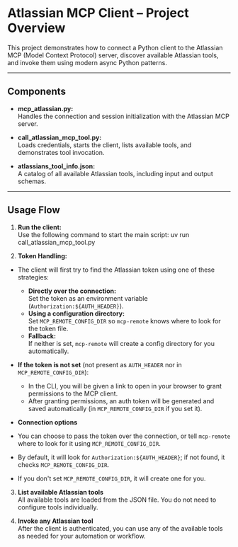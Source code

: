 # Atlassian MCP Client – Project Overview

This project demonstrates how to connect a Python client to the Atlassian MCP (Model Context Protocol) server, discover available Atlassian tools, and invoke them using modern async Python patterns.

---

## Components

- **mcp_atlassian.py:**  
  Handles the connection and session initialization with the Atlassian MCP server.

- **call_atlassian_mcp_tool.py:**  
  Loads credentials, starts the client, lists available tools, and demonstrates tool invocation.

- **atlassians_tool_info.json:**  
  A catalog of all available Atlassian tools, including input and output schemas.  

---

## Usage Flow

1. **Run the client:**  
   Use the following command to start the main script:
uv run call_atlassian_mcp_tool.py


2. **Token Handling:**

- The client will first try to find the Atlassian token using one of these strategies:
  - **Directly over the connection:**  
    Set the token as an environment variable (`Authorization:${AUTH_HEADER}`).
  - **Using a configuration directory:**  
    Set `MCP_REMOTE_CONFIG_DIR` so `mcp-remote` knows where to look for the token file.
  - **Fallback:**  
    If neither is set, `mcp-remote` will create a config directory for you automatically.

- **If the token is not set** (not present as `AUTH_HEADER` nor in `MCP_REMOTE_CONFIG_DIR`):  
  - In the CLI, you will be given a link to open in your browser to grant permissions to the MCP client.
  - After granting permissions, an auth token will be generated and saved automatically (in `MCP_REMOTE_CONFIG_DIR` if you set it).

- **Connection options**
 - You can choose to pass the token over the connection, or tell `mcp-remote` where to look for it using `MCP_REMOTE_CONFIG_DIR`.
 - By default, it will look for `Authorization:${AUTH_HEADER}`; if not found, it checks `MCP_REMOTE_CONFIG_DIR`.
 - If you don't set `MCP_REMOTE_CONFIG_DIR`, it will create one for you.

3. **List available Atlassian tools**  
All available tools are loaded from the JSON file. You do not need to configure tools individually.

4. **Invoke any Atlassian tool**  
After the client is authenticated, you can use any of the available tools as needed for your automation or workflow.

